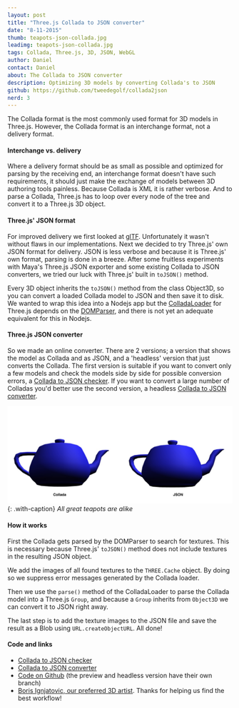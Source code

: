 ```yaml
---
layout: post
title: "Three.js Collada to JSON converter"
date: "8-11-2015"
thumb: teapots-json-collada.jpg
leadimg: teapots-json-collada.jpg
tags: Collada, Three.js, 3D, JSON, WebGL
author: Daniel
contact: Daniel
about: The Collada to JSON converter
description: Optimizing 3D models by converting Collada's to JSON
github: https://github.com/tweedegolf/collada2json
nerd: 3
---
```


The Collada format is the most commonly used format for 3D models in Three.js. However, the Collada format is an interchange format, not a delivery format. 

#### Interchange vs. delivery

Where a delivery format should be as small as possible and optimized for parsing by the receiving end, an interchange format doesn't have such requirements, it should just make the exchange of models between 3D authoring tools painless. Because Collada is XML it is rather verbose. And to parse a Collada, Three.js has to loop over every node of the tree and convert it to a Three.js 3D object.

#### Three.js' JSON format

For improved delivery we first looked at [glTF](http://threejs.org/docs/#Reference/Loaders/glTFLoader). Unfortunately it wasn't without flaws in our implementations. Next we decided to try Three.js' own JSON format for delivery. JSON is less verbose and because it is Three.js' own format, parsing is done in a breeze. After some fruitless experiments with Maya's Three.js JSON exporter and some existing Collada to JSON converters, we tried our luck with Three.js' built in `toJSON()` method.

Every 3D object inherits the `toJSON()` method from the class Object3D, so you can convert a loaded Collada model to JSON and then save it to disk. We wanted to wrap this idea into a Nodejs app but the [ColladaLoader](https://github.com/mrdoob/three.js/blob/master/examples/js/loaders/ColladaLoader.js) for Three.js depends on the [DOMParser](https://developer.mozilla.org/en-US/docs/Web/API/DOMParser), and there is not yet an adequate equivalent for this in Nodejs.

#### Three.js JSON converter

So we made an online converter. There are 2 versions; a version that shows the model as Collada and as JSON, and a 'headless' version that just converts the Collada. The first version is suitable if you want to convert only a few models and check the models side by side for possible conversion errors, a [Collada to JSON checker](http://data.tweedegolf.nl/collada2json/). If you want to convert a large number of Colladas you'd better use the second version, a headless [Collada to JSON converter](http://data.tweedegolf.nl/collada2json_headless/).

![Teapots](/img/blog/teapots-json-collada.jpg){: .with-caption}
*All great teapots are alike*

#### How it works

First the Collada gets parsed by the DOMParser to search for textures. This is necessary because Three.js' `toJSON()` method does not include textures in the resulting JSON object.

We add the images of all found textures to the `THREE.Cache` object. By doing so we suppress error messages generated by the Collada loader.

Then we use the `parse()` method of the ColladaLoader to parse the Collada model into a Three.js `Group`, and because a `Group` inherits from `Object3D` we can convert it to JSON right away.

The last step is to add the texture images to the JSON file and save the result as a Blob using `URL.createObjectURL`. All done!


#### Code and links
 - [Collada to JSON checker](http://data.tweedegolf.nl/collada2json/)
 - [Collada to JSON converter](http://data.tweedegolf.nl/collada2json_headless/)
 - [Code on Github](https://github.com/tweedegolf/collada2json) (the preview and headless version have their own branch)
 - [Boris Ignjatovic, our preferred 3D artist](http://www.borisignjatovic.com/). Thanks for helping us find the best workflow!
